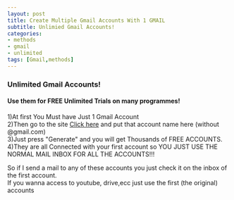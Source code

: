 ```yaml
---
layout: post
title: Create Multiple Gmail Accounts With 1 GMAIL
subtitle: Unlimied Gmail Accounts!
categories:
- methods
- gmail
- unlimited
tags: [Gmail,methods]
---
```

### Unlimited Gmail Accounts!

#### Use them for FREE Unlimited Trials on many programmes!

1)At first You Must have Just 1 Gmail Account <br>
2)Then go to the site [Click here](https://thebot.net/api/gmail/) and put that account name here (without @gmail.com)
<br>3)Just press "Generate" and you will get Thousands of FREE ACCOUNTS.<br>
4)They are all Connected with your first account so YOU JUST USE THE NORMAL MAIL INBOX FOR ALL THE ACCOUNTS!!!

So if I send a mail to any of these accounts you just check it on the inbox of the first account.<br>
If you wanna access to youtube, drive,ecc just use the first (the original) accounts
